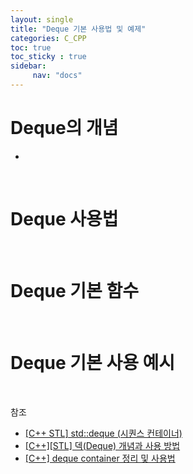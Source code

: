 ```yaml
---
layout: single
title: "Deque 기본 사용법 및 예제"
categories: C_CPP
toc: true
toc_sticky : true
sidebar:
     nav: "docs"
---
```


# Deque의 개념
- 

<br>

# Deque 사용법


<br>

# Deque 기본 함수


<br>

# Deque 기본 사용 예시


<br>

참조
- [[C++ STL] std::deque (시퀀스 컨테이너)](https://marmelo12.tistory.com/305)
- [[C++][STL] 덱(Deque) 개념과 사용 방법](https://baehoon.tistory.com/18)
- [[C++] deque container 정리 및 사용법](https://blockdmask.tistory.com/73)